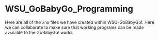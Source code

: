 # WSU_GoBabyGo_Programming
Here are all of the .ino files we have created within WSU-GoBabyGo!. Here we can collaborate to make sure that working programs can be made avialable to the GoBabyGo! world.
